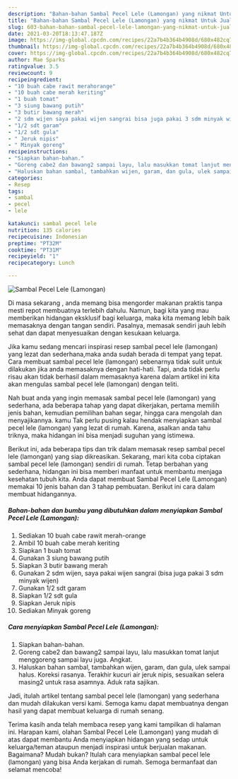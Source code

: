 ```yaml
---
description: "Bahan-bahan Sambal Pecel Lele (Lamongan) yang nikmat Untuk Jualan"
title: "Bahan-bahan Sambal Pecel Lele (Lamongan) yang nikmat Untuk Jualan"
slug: 603-bahan-bahan-sambal-pecel-lele-lamongan-yang-nikmat-untuk-jualan
date: 2021-03-20T18:13:47.187Z
image: https://img-global.cpcdn.com/recipes/22a7b4b364b4908d/680x482cq70/sambal-pecel-lele-lamongan-foto-resep-utama.jpg
thumbnail: https://img-global.cpcdn.com/recipes/22a7b4b364b4908d/680x482cq70/sambal-pecel-lele-lamongan-foto-resep-utama.jpg
cover: https://img-global.cpcdn.com/recipes/22a7b4b364b4908d/680x482cq70/sambal-pecel-lele-lamongan-foto-resep-utama.jpg
author: Mae Sparks
ratingvalue: 3.5
reviewcount: 9
recipeingredient:
- "10 buah cabe rawit merahorange"
- "10 buah cabe merah keriting"
- "1 buah tomat"
- "3 siung bawang putih"
- "3 butir bawang merah"
- "2 sdm wijen saya pakai wijen sangrai bisa juga pakai 3 sdm minyak wijen"
- "1/2 sdt garam"
- "1/2 sdt gula"
- " Jeruk nipis"
- " Minyak goreng"
recipeinstructions:
- "Siapkan bahan-bahan."
- "Goreng cabe2 dan bawang2 sampai layu, lalu masukkan tomat lanjut menggoreng sampai layu juga. Angkat."
- "Haluskan bahan sambal, tambahkan wijen, garam, dan gula, ulek sampai halus. Koreksi rasanya. Terakhir kucuri air jeruk nipis, sesuaikan selera masing2 untuk rasa asamnya. Aduk rata sajikan."
categories:
- Resep
tags:
- sambal
- pecel
- lele

katakunci: sambal pecel lele 
nutrition: 135 calories
recipecuisine: Indonesian
preptime: "PT32M"
cooktime: "PT31M"
recipeyield: "1"
recipecategory: Lunch

---
```



![Sambal Pecel Lele (Lamongan)](https://img-global.cpcdn.com/recipes/22a7b4b364b4908d/680x482cq70/sambal-pecel-lele-lamongan-foto-resep-utama.jpg)

Di masa  sekarang , anda memang bisa mengorder makanan praktis tanpa mesti repot membuatnya terlebih dahulu. Namun, bagi kita yang mau memberikan hidangan eksklusif bagi keluarga, maka kita memang lebih baik memasaknya dengan tangan sendiri. Pasalnya, memasak sendiri jauh lebih sehat dan dapat menyesuaikan dengan kesukaan keluarga.

Jika kamu sedang mencari inspirasi resep sambal pecel lele (lamongan) yang lezat dan sederhana,maka anda sudah berada di tempat yang tepat. Cara membuat sambal pecel lele (lamongan)  sebenarnya tidak sulit untuk dilakukan jika anda memasaknya dengan hati-hati. Tapi, anda tidak perlu risau akan tidak berhasil dalam memasaknya 
karena dalam artikel ini kita akan mengulas sambal pecel lele (lamongan) dengan teliti.  



Nah buat anda yang ingin memasak sambal pecel lele (lamongan) yang sederhana, ada beberapa tahap yang dapat dikerjakan, pertama memilih jenis bahan, kemudian pemilihan bahan segar, hingga cara mengolah dan menyajikannya. kamu Tak perlu pusing kalau hendak menyiapkan sambal pecel lele (lamongan) yang lezat di rumah. Karena, asalkan anda  tahu triknya, maka hidangan ini bisa menjadi suguhan yang istimewa.

Berikut ini, ada beberapa tips dan trik dalam memasak resep sambal pecel lele (lamongan) yang siap dikreasikan. Sekarang, mari kita coba ciptakan sambal pecel lele (lamongan) sendiri di rumah. Tetap berbahan yang sederhana, hidangan ini bisa memberi manfaat untuk membantu menjaga kesehatan tubuh kita. Anda dapat membuat Sambal Pecel Lele (Lamongan) memakai 10 jenis bahan dan 3 tahap pembuatan. Berikut ini cara dalam membuat hidangannya.

<!--inarticleads1-->

##### Bahan-bahan dan bumbu yang dibutuhkan dalam menyiapkan Sambal Pecel Lele (Lamongan):

1. Sediakan 10 buah cabe rawit merah-orange
1. Ambil 10 buah cabe merah keriting
1. Siapkan 1 buah tomat
1. Gunakan 3 siung bawang putih
1. Siapkan 3 butir bawang merah
1. Gunakan 2 sdm wijen, saya pakai wijen sangrai (bisa juga pakai 3 sdm minyak wijen)
1. Gunakan 1/2 sdt garam
1. Siapkan 1/2 sdt gula
1. Siapkan  Jeruk nipis
1. Sediakan  Minyak goreng




<!--inarticleads2-->

##### Cara menyiapkan Sambal Pecel Lele (Lamongan):

1. Siapkan bahan-bahan.
1. Goreng cabe2 dan bawang2 sampai layu, lalu masukkan tomat lanjut menggoreng sampai layu juga. Angkat.
1. Haluskan bahan sambal, tambahkan wijen, garam, dan gula, ulek sampai halus. Koreksi rasanya. Terakhir kucuri air jeruk nipis, sesuaikan selera masing2 untuk rasa asamnya. Aduk rata sajikan.




Jadi, itulah artikel tentang  sambal pecel lele (lamongan)  yang sederhana dan mudah dilakukan versi kami. Semoga kamu dapat membuatnya dengan hasil yang dapat membuat keluarga di rumah senang. 

Terima kasih anda telah membaca resep yang kami tampilkan di halaman ini. Harapan kami, olahan  Sambal Pecel Lele (Lamongan) yang mudah di atas dapat membantu Anda menyiapkan hidangan yang sedap untuk keluarga/teman ataupun menjadi inspirasi untuk berjualan makanan. Bagaimana? Mudah bukan? Itulah cara menyiapkan sambal pecel lele (lamongan) yang bisa Anda kerjakan di rumah. Semoga bermanfaat dan selamat mencoba!

